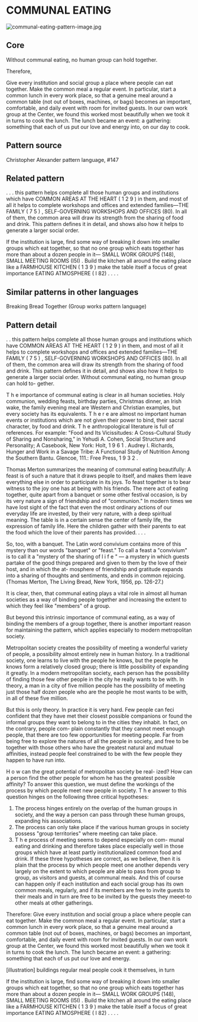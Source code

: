 # COMMUNAL EATING

![communal-eating-pattern-image.jpg]({{https://github.com/lilianricaud/patterns/blob/master/communal-eating-pattern-image.jpg}})


## Core

Without communal eating, no human group can hold together.

Therefore, 

Give every institution and social group a place where people can eat together. Make the common meal a regular event. In particular, start a common lunch in every work place, so that a genuine meal around a common table (not out of boxes, machines, or bags) becomes an important, comfortable, and daily event with room for invited guests. In our own work group at the Center, we found this worked most beautifully when we took it in turns to cook the lunch. The lunch became an event: a gathering: something that each of us put our love and energy into, on our day to cook.

## Pattern source
Christopher Alexander pattern language, #147
  
## Related pattern	
 
 . . . this pattern helps complete all those human groups and institutions	which	have	COMMON	AREAS	AT	THE	HEART	( 1 2 9 )	in them, and most of all it helps to complete workshops and offices and	extended	families—THE	FAMILY	( 7 5 ) ,	SELF-GOVERNING WORKSHOPS AND OFFICES (80). In all of them, the common area will draw its strength from the sharing of food and drink. This pattern defines it in detail, and shows also how it helps to generate a larger social order.	
 
 If the institution is large, find some way of breaking it down into smaller groups which eat together, so that no one group which eats together has more than about a dozen people in it— SMALL	WORK	GROUPS	(148),	SMALL	MEETING	ROOMS	(I5I) . Build the kitchen all around the eating place like a FARMHOUSE KITCHEN	( 1 3 9 )	make	the	table	itself	a	focus	of	great	importance
EATING ATMOSPHERE ( I 82) . . . .
 
## Similar patterns in other languages

Breaking Bread Together (Group works pattern language)

## Pattern detail

 . . this pattern helps complete all those human groups and institutions	which	have	COMMON	AREAS	AT	THE	HEART	( 1 2 9 )	in them, and most of all it helps to complete workshops and offices and	extended	families—THE	FAMILY	( 7 5 ) ,	SELF-GOVERNING WORKSHOPS AND OFFICES (80). In all of them, the common area will draw its strength from the sharing of food and drink. This pattern defines it in detail, and shows also how it helps to generate a larger social order.
Without communal eating, no human group can hold to- gether.

T h e	importance	of	communal	eating	is	clear	in	all	human societies. Holy communion, wedding feasts, birthday parties, Christmas dinner, an Irish wake, the family evening meal are Western and Christian examples, but every society has its equivalents.	T h e r e	are	almost	no	important	human	events	or institutions which are not given their power to bind, their sacral character,	by	food	and	drink.	T h e	anthropological	literature	is full of references. For example: "Food and Its Vicissitudes: A Cross-Cultural Study of Sharing and Nonsharing," in Yehudi A. Cohen, Social Structure and Personality; A Casebook, New York:	Holt,	1 9 6 1 .	Audrey	I.	Richards,	Hunger	and	Work	in	a Savage Tribe: A Functional Study of Nutrition Among the Southern	Bantu.	Glencoe,	111.:	Free	Press,	1 9 3 2 .

Thomas Merton summarizes the meaning of communal eating beautifully:
A feast is of such a nature that it draws people to itself, and makes them leave everything else in order to participate in its joys. To feast together is to bear witness to the joy one has at being with his friends. The mere act of eating together, quite apart from a banquet or some other festival occasion, is by its very nature a sign of friendship and of "communion."
In modern times we have lost sight of the fact that even the most ordinary actions of our everyday life are invested, by their very nature, with a deep spiritual meaning. The table is in a certain sense the center of family life, the expression of family life. Here the children gather with their parents to eat the food which the love of their parents has provided. . . .

So, too, with a banquet. The Latin word convivium contains more of this mystery than our words "banquet" or "feast." To call a feast a "convivium" is to call it a "mystery of the sharing of l i f e " — a	mystery	in	which	guests	partake	of	the	good	things	prepared and given to them by the love of their host, and in which the at- mosphere of friendship and gratitude expands into a sharing of thoughts and sentiments, and ends in common rejoicing. (Thomas Merton, The Living Bread, New York, 1956, pp. 126-27.)

It is clear, then, that communal eating plays a vital role in almost all human societies as a way of binding people together and increasing the extent to which they feel like "members" of a group.

But beyond this intrinsic importance of communal eating, as a way of binding the members of a group together, there is another important reason for maintaining the pattern, which applies especially to modern metropolitan society.

Metropolitan society creates the possibility of meeting a wonderful variety of people, a possibility almost entirely new in human history. In a traditional society, one learns to live with the people he knows, but the people he knows form a relatively closed group; there is little possibility of expanding it greatly. In a modern metropolitan society, each person has the possibility of finding those few other people in the city he really wants to be with. In theory, a man in a city of five million people has the possibility of meeting just those half dozen people who are the people he most wants to be with, in all of these five million.

But this is only theory. In practice it is very hard. Few people can feci confident that they have met their closest possible companions or found the informal groups they want to belong to in the cities they inhabit. In fact, on the contrary, people com- plain constantly that they cannot meet enough people, that there are too few opportunities for meeting people. Far from being
free to explore the natures of all the people in society, and free to be together with those others who have the greatest natural and mutual affinities, instead people feel constrained to be with the few people they happen to have run into.

H o w	can	the	great	potential	of	metropolitan	society	be	real- ized? How can a person find the other people for whom he has the greatest possible affinity?
To answer this question, we must define the workings of the process	by	which	people	meet	new	people	in	society.	T h e	answer to this question hinges on the following three critical hypotheses:
1. The process hinges entirely on the overlap of the human groups in society, and the way a person can pass through these human groups, expanding his associations.
2. The process can only take place if the various human groups in society possess "group territories" where meeting can take place.
3.	T h e	process	of	meeting	seems	to	depend	especially	on	com- munal eating and drinking and therefore takes place especially well in those groups which have at least partly institutionalized common food and drink.
If these three hypotheses are correct, as we believe, then it is plain that the process by which people meet one another depends very largely on the extent to which people are able to pass from group to group, as visitors and guests, at communal meals. And this of course can happen only if each institution and each social group has its own common meals, regularly, and if its members are free to invite guests to their meals and in turn are free to be invited by the guests they meeet-to other meals at other gatherings.

Therefore:
Give every institution and social group a place where people can eat together. Make the common meal a regular event. In particular, start a common lunch in every work place, so that a genuine meal around a common table (not out of boxes, machines, or bags) becomes an important, comfortable, and daily event with room for invited guests. In our own work group at the Center, we found this worked most beautifully when we took it in turns to cook the lunch. The lunch became an event: a gathering: something that each of us put our love and energy.

[illustration]
buildings
regular meal people cook it themselves, in turn

If the institution is large, find some way of breaking it down into smaller groups which eat together, so that no one group which eats together has more than about a dozen people in it— SMALL	WORK	GROUPS	(148),	SMALL	MEETING	ROOMS	(I5I) . Build the kitchen all around the eating place like a FARMHOUSE KITCHEN	( 1 3 9 )	make	the	table	itself	a	focus	of	great	importance
EATING ATMOSPHERE ( I 82) . . . .
